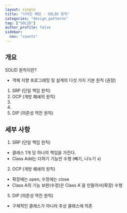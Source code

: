 ```yaml
---
layout: single
title: "디자인 패턴 - SOLID 원칙"
categories: "design_patterns"
tag: ["SOLID"]
author_profile: false
sidebar:
  nav: "counts"
---
```


## 개요

SOLID 원칙이란?

- 객체 지향 프로그래밍 및 설계의 다섯 가지 기본 원칙 (권장)

1. SRP (단일 책임 원칙)
2. OCP (개방 폐쇄의 원칙)
3.
4.
5. DIP (의존성 역전 원칙)

## 세부 사항

1. SRP (단일 책임 원칙)

- 클래스 1개 당 하나의 책임을 가진다.
- Class Add는 더하기 기능만 수행 (빼기, 나누기 x)

2. OCP (개방 폐쇄의 원칙)

- 확장에는 open, 수정에는 close
- Class A의 기능 보완(수정)은 Class A`을 만들어서(확장) 수행

5. DIP (의존성 역전 원칙)

- 구체적인 클래스가 아니라 추상 클래스에 의존
